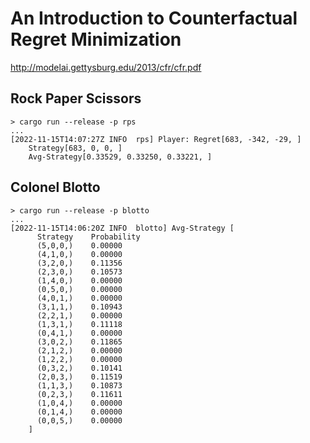 # An Introduction to Counterfactual Regret Minimization
http://modelai.gettysburg.edu/2013/cfr/cfr.pdf

## Rock Paper Scissors
```
> cargo run --release -p rps
...
[2022-11-15T14:07:27Z INFO  rps] Player: Regret[683, -342, -29, ]
    Strategy[683, 0, 0, ]
    Avg-Strategy[0.33529, 0.33250, 0.33221, ]
```

## Colonel Blotto
```
> cargo run --release -p blotto
...
[2022-11-15T14:06:20Z INFO  blotto] Avg-Strategy [
      Strategy    Probability
      (5,0,0,)    0.00000
      (4,1,0,)    0.00000
      (3,2,0,)    0.11356
      (2,3,0,)    0.10573
      (1,4,0,)    0.00000
      (0,5,0,)    0.00000
      (4,0,1,)    0.00000
      (3,1,1,)    0.10943
      (2,2,1,)    0.00000
      (1,3,1,)    0.11118
      (0,4,1,)    0.00000
      (3,0,2,)    0.11865
      (2,1,2,)    0.00000
      (1,2,2,)    0.00000
      (0,3,2,)    0.10141
      (2,0,3,)    0.11519
      (1,1,3,)    0.10873
      (0,2,3,)    0.11611
      (1,0,4,)    0.00000
      (0,1,4,)    0.00000
      (0,0,5,)    0.00000
    ]
```
